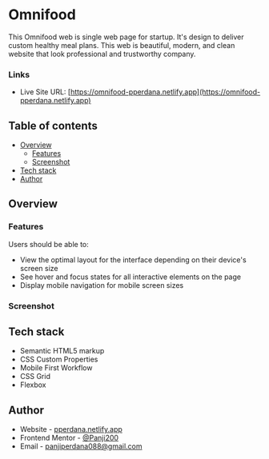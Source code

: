 # Omnifood

This Omnifood web is single web page for startup. It's design to deliver custom healthy meal plans. This web is beautiful, modern, and clean website that look professional and trustworthy company.

### Links

- Live Site URL: [https://omnifood-pperdana.netlify.app](https://omnifood-pperdana.netlify.app)

## Table of contents
  - [Overview](#overview)
    - [Features](#features)
    - [Screenshot](#screenshot)
  - [Tech stack](#tech-stack)
  - [Author](#author)

## Overview

### Features

Users should be able to:

- View the optimal layout for the interface depending on their device's screen size
- See hover and focus states for all interactive elements on the page
- Display mobile navigation for mobile screen sizes

### Screenshot

<!-- ![](./design/desktop-preview.jpg) -->

## Tech stack

- Semantic HTML5 markup
- CSS Custom Properties
- Mobile First Workflow
- CSS Grid
- Flexbox


## Author

- Website - [pperdana.netlify.app](https://pperdana.netlify.app)
- Frontend Mentor - [@Panji200](https://www.frontendmentor.io/profile/Panji200)
- Email - panjiperdana088@gmail.com
